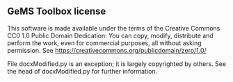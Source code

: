 GeMS Toolbox license
--------------------

This software is made available under the terms of the Creative Commons CC0 1.0 Public Domain Dedication: You can copy, modify, distribute and perform the work, even for commercial purposes, all without asking permission. See https://creativecommons.org/publicdomain/zero/1.0/    

File docxModified.py is an exception; it is largely copyrighted by others. See the head of docxModified.py for further information. 
